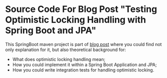 # Source Code For Blog Post "Testing Optimistic Locking Handling with Spring Boot and JPA"

This SpringBoot maven project is part of [blog post](https://blog.mimacom.com/testing-optimistic-locking-handling-spring-boot-jpa/) where you could find not only explanation for it, but also theoretical background for:
- What does optimistic locking handling mean;
- How you could implement it within a Spring Boot Application and JPA;
- How you could write integration tests for handling optimistic locking.

